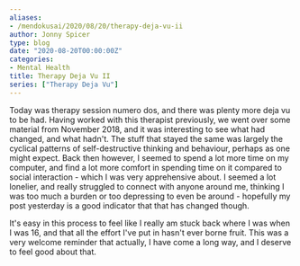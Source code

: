 ```yaml
---
aliases:
- /mendokusai/2020/08/20/therapy-deja-vu-ii
author: Jonny Spicer
type: blog
date: "2020-08-20T00:00:00Z"
categories:
- Mental Health
title: Therapy Deja Vu II
series: ["Therapy Deja Vu"]
---
```

Today was therapy session numero dos, and there was plenty more deja vu to be had. Having worked with this therapist
previously, we went over some material from November 2018, and it was interesting to see what had changed, and
what hadn't. The stuff that stayed the same was largely the cyclical patterns of self-destructive thinking and behaviour, perhaps as one might expect. Back then however, I seemed to spend a lot more time on my computer,
and find a lot more comfort in spending time on it compared to social interaction - which I was very apprehensive
about. I seemed a lot lonelier, and really struggled to connect with anyone around me, thinking I was too much
a burden or too depressing to even be around - hopefully my post yesterday is a good indicator that that has
changed though.

It's easy in this process to feel like I really am stuck back where I was when I was 16, and that all the effort
I've put in hasn't ever borne fruit. This was a very welcome reminder that actually, I have come a long way,
and I deserve to feel good about that.
